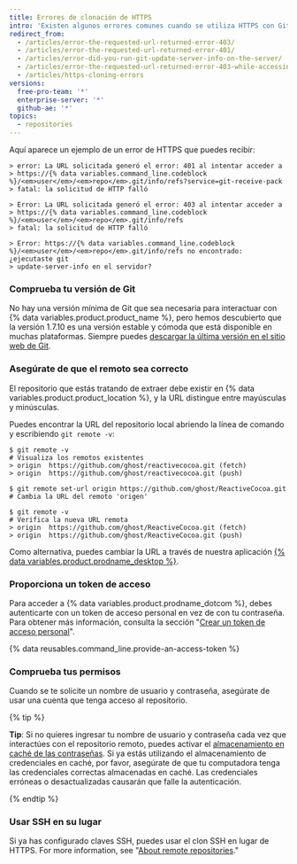 ```yaml
---
title: Errores de clonación de HTTPS
intro: 'Existen algunos errores comunes cuando se utiliza HTTPS con Git. Estos errores suelen indicar que tienes una versión antigua de Git o que no tienes acceso al repositorio.'
redirect_from:
  - /articles/error-the-requested-url-returned-error-403/
  - /articles/error-the-requested-url-returned-error-401/
  - /articles/error-did-you-run-git-update-server-info-on-the-server/
  - /articles/error-the-requested-url-returned-error-403-while-accessing-https-github-com-user-repo-git-info-refs/
  - /articles/https-cloning-errors
versions:
  free-pro-team: '*'
  enterprise-server: '*'
  github-ae: '*'
topics:
  - repositories
---
```


Aquí aparece un ejemplo de un error de HTTPS que puedes recibir:

```shell
> error: La URL solicitada generó el error: 401 al intentar acceder a
> https://{% data variables.command_line.codeblock %}/<em>user</em>/<em>repo</em>.git/info/refs?service=git-receive-pack
> fatal: la solicitud de HTTP falló
```

```shell
> Error: La URL solicitada generó el error: 403 al intentar acceder a
> https://{% data variables.command_line.codeblock %}/<em>user</em>/<em>repo</em>.git/info/refs
> fatal: la solicitud de HTTP falló
```

```shell
> Error: https://{% data variables.command_line.codeblock %}/<em>user</em>/<em>repo</em>.git/info/refs no encontrado: ¿ejecutaste git
> update-server-info en el servidor?
```

### Comprueba tu versión de Git

No hay una versión mínima de Git que sea necesaria para interactuar con {% data variables.product.product_name %}, pero hemos descubierto que la versión 1.7.10 es una versión estable y cómoda que está disponible en muchas plataformas. Siempre puedes [descargar la última versión en el sitio web de Git](https://git-scm.com/downloads).

### Asegúrate de que el remoto sea correcto

El repositorio que estás tratando de extraer debe existir en {% data variables.product.product_location %}, y la URL distingue entre mayúsculas y minúsculas.

Puedes encontrar la URL del repositorio local abriendo la línea de comando y escribiendo `git remote -v`:

```shell
$ git remote -v
# Visualiza los remotos existentes
> origin  https://github.com/ghost/reactivecocoa.git (fetch)
> origin  https://github.com/ghost/reactivecocoa.git (push)

$ git remote set-url origin https://github.com/ghost/ReactiveCocoa.git
# Cambia la URL del remoto 'origen'

$ git remote -v
# Verifica la nueva URL remota
> origin  https://github.com/ghost/ReactiveCocoa.git (fetch)
> origin  https://github.com/ghost/ReactiveCocoa.git (push)
```

Como alternativa, puedes cambiar la URL a través de nuestra aplicación [{% data variables.product.prodname_desktop %}](https://desktop.github.com/).

### Proporciona un token de acceso

Para acceder a {% data variables.product.prodname_dotcom %}, debes autenticarte con un token de acceso personal en vez de con tu contraseña. Para obtener más información, consulta la sección "[Crear un token de acceso personal](/github/authenticating-to-github/creating-a-personal-access-token)".

{% data reusables.command_line.provide-an-access-token %}

### Comprueba tus permisos

Cuando se te solicite un nombre de usuario y contraseña, asegúrate de usar una cuenta que tenga acceso al repositorio.

{% tip %}

**Tip**: Si no quieres ingresar tu nombre de usuario y contraseña cada vez que interactúes con el repositorio remoto, puedes activar el [almacenamiento en caché de las contraseñas](/github/getting-started-with-github/caching-your-github-credentials-in-git). Si ya estás utilizando el almacenamiento de credenciales en caché, por favor, asegúrate de que tu computadora tenga las credenciales correctas almacenadas en caché. Las credenciales erróneas o desactualizadas causarán que falle la autenticación.

{% endtip %}

### Usar SSH en su lugar

Si ya has configurado claves SSH, puedes usar el clon SSH en lugar de HTTPS.  For more information, see "[About remote repositories](/github/getting-started-with-github/about-remote-repositories)."
